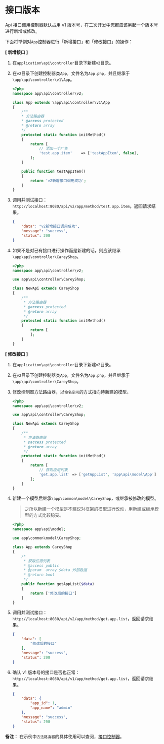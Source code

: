 # 接口版本

Api 接口调用控制器默认占用 v1 版本号，在二次开发中您都应该另起一个版本号进行新增或修改。

下面将举例对`App`控制器进行「新增接口」和「修改接口」的操作：

**[ 新增接口 ]**
1. 在`application\api\controller`目录下新建`v2`目录。

2. 在`v2`目录下创建控制器类`App`，文件名为`App.php`，并且继承于`\app\api\controller\v1\App`。
	```php
    <?php
    namespace app\api\controller\v2;

    class App extends \app\api\controller\v1\App
    {
        /**
        * 方法路由器
        * @access protected
        * @return array
        */
        protected static function initMethod()
        {
            return [
                // 添加一个广告
                'test.app.item'    => ['testAppItem', false],
            ];
        }

        public function testAppItem()
        {
            return 'v2新增接口调用成功';
        }
    }
    ```

3. 调用并测试接口：`http://localhost:8080/api/v2/app/method/test.app.item`，返回请求结果。
	```json
    {
        "data": "v2新增接口调用成功",
        "message": "success",
        "status": 200
    }
    ```

4. 如果不是对已有接口进行操作而是新建的话，则应该继承`\app\api\controller\CareyShop`。
	```php
    <?php
    namespace app\api\controller\v2;

    use app\api\controller\CareyShop;

    class NewApi extends CareyShop
    {
        /**
         * 方法路由器
         * @access protected
         * @return array
         */
        protected static function initMethod()
        {
            return [
            ];
        }
    }
    ```

**[ 修改接口 ]**
1. 在`application\api\controller`目录下新建`v2`目录。

2. 在`v2`目录下创建控制器类`App`，文件名为`App.php`，并且继承于`\app\api\controller\CareyShop`。

3. 修改控制器方法路由器，以`命名空间`的方式指向待新建的模型。
	```php
    <?php
    namespace app\api\controller\v2;

    use app\api\controller\CareyShop;

    class NewApi extends CareyShop
    {
        /**
         * 方法路由器
         * @access protected
         * @return array
         */
        protected static function initMethod()
        {
            return [
                // 获取应用列表
                'get.app.list' => ['getAppList', 'app\api\model\App']
            ];
        }
    }
    ```

4. 新建一个模型后继承`\app\common\model\CareyShop`，或继承被修改的模型。
    > 之所以新建一个模型是不建议对框架的模型进行改动，用新建或继承模型的方式比较稳妥。
	```php
    <?php
    namespace app\api\model;

    use app\common\model\CareyShop;

    class App extends CareyShop
    {
        /*
         * 获取应用列表
         * @access public
         * @param  array $data 外部数据
         * @return bool
         */
        public function getAppList($data)
        {
            return ['修改后的接口']
        }
    }
    ```

5. 调用并测试接口：`http://localhost:8080/api/v2/app/method/get.app.list`，返回请求结果。
	```json
    {
        "data": [
            "修改后的接口"
        ],
        "message": "success",
        "status": 200
    }
    ```

6. 确认 v1 版本号的接口是否也正常：`http://localhost:8080/api/v1/app/method/get.app.list`，返回请求结果。
	```json
    {
        "data": {
            "app_id": 1,
            "app_name": "admin"
        },
        "message": "success",
        "status": 200
    }
    ```

**备注：**
在示例中`方法路由器`的具体使用可以查阅，[接口控制器](../controller/ "接口控制器")。